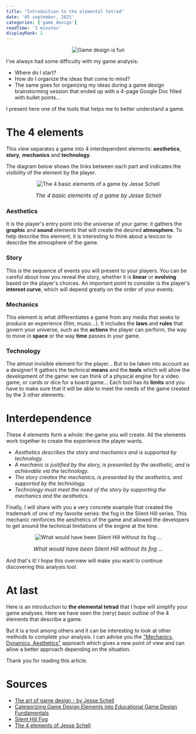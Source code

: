 ```yaml
---
title: "Introduction to the elemental tetrad"
date: '05 september, 2021'
categories: ['game_design']
readTime: '3 minutes'
displayRank: 2
---
```


<p align="center">
  <img src="../images/four_elements_logo.jpg" title="Game design is fun" alt="Game design is fun" />
</p>

I've always had some difficulty with my game analysis:
* Where do I start?
* How do I organize the ideas that come to mind?
* The same goes for organizing my ideas during a game design brainstorming session that ended up with a 4-page Google Doc filled with bullet points...

I present here one of the tools that helps me to better understand a game.

# The 4 elements
This view separates a game into 4 interdependent elements: <b>aesthetics</b>, <b>story</b>, <b>mechanics</b> and <b>technology</b>.

The diagram below shows the links between each part and indicates the visibility of the element by the player.

<p align="center">
  <img src="../images/four_elements_schema.jpg" title="The 4 basic elements of a game by Jesse Schell" alt="The 4 basic elements of a game by Jesse Schell" />
  <figcaption style="text-align: center; font-size: 15px"><em>The 4 basic elements of a game by Jesse Schell</em></figcaption>
</p>

### Aesthetics
It is the player's entry point into the universe of your game: it gathers the <b>graphic</b> and <b>sound</b> elements that will create the desired <b>atmosphere</b>. To help describe this element, it is interesting to think about a lexicon to describe the atmosphere of the game.

### Story
This is the sequence of events you will present to your players. You can be careful about how you reveal the story, whether it is <b>linear</b> or <b>evolving</b> based on the player's choices. An important point to consider is the player's <b>interest curve</b>, which will depend greatly on the order of your events.

### Mechanics
This element is what differentiates a game from any media that seeks to produce an experience (film, music...). It includes the <b>laws</b> and <b>rules</b> that govern your universe, such as the <b>actions</b> the player can perform, the way to move in <b>space</b> or the way <b>time</b> passes in your game.

### Technology
The almost invisible element for the player... But to be taken into account as a designer! It gathers the technical <b>means</b> and the <b>tools</b> which will allow the development of the game: we can think of a physical engine for a video game, or cards or dice for a board game... Each tool has its <b>limits</b> and you have to make sure that it will be able to meet the needs of the game created by the 3 other elements.

# Interdependence
These 4 elements form a whole: the game you will create. All the elements work together to create the experience the player wants.

* <em>Aesthetics describes the story and mechanics and is supported by technology.</em>
* <em>A mechanic is justified by the story, is presented by the aesthetic, and is achievable via the technology.</em>
* <em>The story creates the mechanics, is presented by the aesthetics, and supported by the technology.</em>
* <em>Technology must meet the need of the story by supporting the mechanics and the aesthetics.</em>

Finally, I will share with you a very concrete example that created the trademark of one of my favorite series: the fog in the Silent Hill series. This mechanic reinforces the aesthetics of the game and allowed the developers to get around the technical limitations of the engine at the time.

<p align="center">
  <img src="../images/four_elements_silent_hill.jpg" title="What would have been Silent Hill without its fog ..." alt="What would have been Silent Hill without its fog ..." />
  <figcaption style="text-align: center; font-size: 15px"><em>What would have been Silent Hill without its fog ...</em></figcaption>
</p>

And that's it! I hope this overview will make you want to continue discovering this analysis tool.
# At last
Here is an introduction to <b>the elemental tetrad</b> that I hope will simplify your game analyses. Here we have seen the (very) basic outline of the 4 elements that describe a game.

But it is a tool among others and it can be interesting to look at other methods to complete your analysis. I can advise you the ["Mechanics, Dynamics, Aesthetics"](https://gamedevelopertips.com/mechanics-dynamics-aesthetics-game-design-theory-behind-games/) approach which gives a new point of view and can allow a better approach depending on the situation.

Thank you for reading this article.
# Sources
- [The art of game design - by Jesse Schell](https://www.schellgames.com/art-of-game-design/)
- [Categorizing Game Design Elements into Educational Game Design Fundamentals](https://www.intechopen.com/chapters/70106)
- [Silent Hill Fog](https://silenthill.fandom.com/wiki/Fog_World#Trivia)
- [The 4 elements of Jesse Schell](https://www.researchgate.net/figure/The-Elemental-Tetrad-adapted-from-Schell-2008_fig2_280055626)
